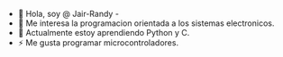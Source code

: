 - 👋 Hola, soy @ Jair-Randy -
- 👀 Me interesa la programacion orientada a los sistemas electronicos.
- 🌱 Actualmente estoy aprendiendo Python y C. 
- ⚡ Me gusta programar microcontroladores. 
<!---
Jair-Randy/Jair-Randy is a ✨ special ✨ repository because its `README.md` (this file) appears on your GitHub profile.
You can click the Preview link to take a look at your changes.
--->
